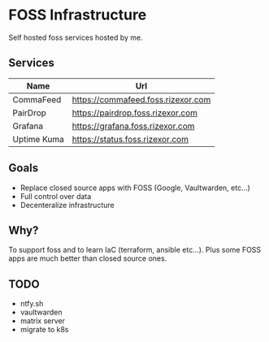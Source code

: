 # FOSS Infrastructure

Self hosted foss services hosted by me.

## Services

| Name | Url |
| --- | ---- |
| CommaFeed | https://commafeed.foss.rizexor.com |
| PairDrop | https://pairdrop.foss.rizexor.com |
| Grafana | https://grafana.foss.rizexor.com |
| Uptime Kuma | https://status.foss.rizexor.com |

## Goals

- Replace closed source apps with FOSS (Google, Vaultwarden, etc...)
- Full control over data
- Decenteralize infrastructure

## Why?

To support foss and to learn IaC (terraform, ansible etc...). Plus some FOSS
apps are much better than closed source ones.

## TODO

- ntfy.sh
- vaultwarden
- matrix server
- migrate to k8s

